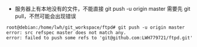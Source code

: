 * 服务器上有本地没有的文件，不能直接  git push -u origin master 需要先 git pull，不然可能会出现错误
```
root@debian:/home/lwh/git_workspace/ftpd# git push -u origin master
error: src refspec master does not match any.
error: failed to push some refs to 'git@github.com:LWH779721/ftpd.git'
```
